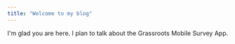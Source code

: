 ```yaml
---
title: "Welcome to my blog"
---
```


I'm glad you are here. I plan to talk about the Grassroots Mobile Survey App. 

